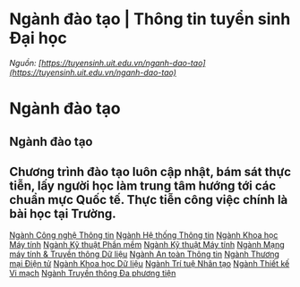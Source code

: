 # Ngành đào tạo | Thông tin tuyển sinh Đại học
_Nguồn: [https://tuyensinh.uit.edu.vn/nganh-dao-tao](https://tuyensinh.uit.edu.vn/nganh-dao-tao)_
# Ngành đào tạo
## Ngành đào tạo
Chương trình đào tạo luôn cập nhật, bám sát thực tiễn, lấy người học làm trung tâm hướng tới các chuẩn mực Quốc tế. Thực tiễn công việc chính là bài học tại Trường.
---
[](https://tuyensinh.uit.edu.vn/tong-quan-nganh-cong-nghe-thong-tin)
[Ngành Công nghệ Thông tin](https://tuyensinh.uit.edu.vn/tong-quan-nganh-cong-nghe-thong-tin)
[](https://tuyensinh.uit.edu.vn/tong-quan-nganh-he-thong-thong-tin)
[Ngành Hệ thống Thông tin](https://tuyensinh.uit.edu.vn/tong-quan-nganh-he-thong-thong-tin)
[](https://tuyensinh.uit.edu.vn/tong-quan-nganh-khoa-hoc-may-tinh)
[Ngành Khoa học Máy tính](https://tuyensinh.uit.edu.vn/tong-quan-nganh-khoa-hoc-may-tinh)
[](https://tuyensinh.uit.edu.vn/tong-quan-nganh-ky-thuat-phan-mem)
[Ngành Kỹ thuật Phần mềm](https://tuyensinh.uit.edu.vn/tong-quan-nganh-ky-thuat-phan-mem)
[](https://tuyensinh.uit.edu.vn/tong-quan-nganh-ky-thuat-may-tinh)
[Ngành Kỹ thuật Máy tính](https://tuyensinh.uit.edu.vn/tong-quan-nganh-ky-thuat-may-tinh)
[](https://tuyensinh.uit.edu.vn/tong-quan-nganh-mang-may-tinh-va-truyen-thong-du-lieu)
[Ngành Mạng máy tính & Truyền thông Dữ liệu](https://tuyensinh.uit.edu.vn/tong-quan-nganh-mang-may-tinh-va-truyen-thong-du-lieu)
[](https://tuyensinh.uit.edu.vn/tong-quan-nganh-an-toan-thong-tin)
[Ngành An toàn Thông tin](https://tuyensinh.uit.edu.vn/tong-quan-nganh-an-toan-thong-tin)
[](https://tuyensinh.uit.edu.vn/tong-quan-nganh-thuong-mai-dien-tu)
[Ngành Thương mại Điện tử](https://tuyensinh.uit.edu.vn/tong-quan-nganh-thuong-mai-dien-tu)
[](https://tuyensinh.uit.edu.vn/tong-quan-nganh-khoa-hoc-du-lieu)
[Ngành Khoa học Dữ liệu](https://tuyensinh.uit.edu.vn/tong-quan-nganh-khoa-hoc-du-lieu)
[](https://tuyensinh.uit.edu.vn/tong-quan-nganh-tri-tue-nhan-tao)
[Ngành Trí tuệ Nhân tạo](https://tuyensinh.uit.edu.vn/tong-quan-nganh-tri-tue-nhan-tao)
[](https://tuyensinh.uit.edu.vn/tong-quan-nganh-thiet-ke-vi-mach)
[Ngành Thiết kế Vi mạch](https://tuyensinh.uit.edu.vn/tong-quan-nganh-thiet-ke-vi-mach)
[](https://tuyensinh.uit.edu.vn/tong-quan-nganh-truyen-thong-da-phuong-tien)
[Ngành Truyền thông Đa phương tiện](https://tuyensinh.uit.edu.vn/tong-quan-nganh-truyen-thong-da-phuong-tien)
